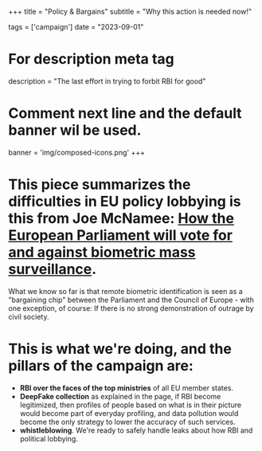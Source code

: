 +++
title = "Policy & Bargains"
subtitle = "Why this action is needed now!"

tags = ['campaign']
date = "2023-09-01"

# For description meta tag
description = "The last effort in trying to forbit RBI for good"

# Comment next line and the default banner wil be used.
banner = 'img/composed-icons.png'
+++

# This piece summarizes the difficulties in EU policy lobbying is this from Joe McNamee: [How the European Parliament will vote for and against biometric mass surveillance](https://www.linkedin.com/pulse/how-european-parliament-vote-against-biometric-mass-joe-mcnamee).

What we know so far is that remote biometric identification is seen as a "bargaining chip" between the Parliament and the Council of Europe - with one exception, of course: If there is no strong demonstration of outrage by civil society.

# This is what we're doing, and the pillars of the campaign are:

* **RBI over the faces of the top ministries** of all EU member states.
* **DeepFake collection** as explained in the page, if RBI become legitimized, then profiles of people based on what is in their picture would become part of everyday profiling, and data pollution would become the only strategy to lower the accuracy of such services.
* **whistleblowing**. We're ready to safely handle leaks about how RBI and political lobbying.
